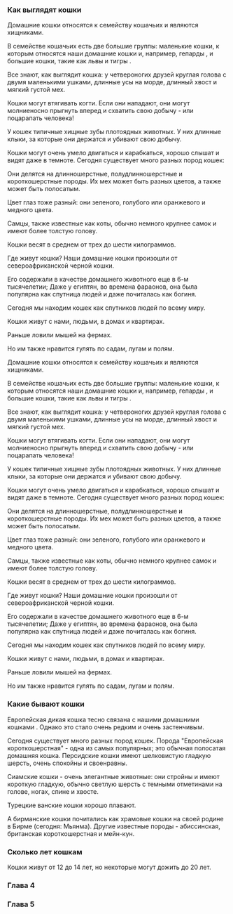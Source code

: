 ### Как выглядят кошки 

Домашние кошки относятся к семейству кошачьих и являются хищниками.

В семействе кошачьих есть две большие группы: маленькие кошки, к которым относятся наши домашние кошки и, например, гепарды , и большие кошки, такие как львы и тигры .

Все знают, как выглядит кошка: у четвероногих друзей круглая голова с двумя маленькими ушками, длинные усы на морде, длинный хвост и мягкий густой мех.

Кошки могут втягивать когти. Если они нападают, они могут молниеносно прыгнуть вперед и схватить свою добычу - или поцарапать человека!

У кошек типичные хищные зубы плотоядных животных. У них длинные клыки, за которые они держатся и убивают свою добычу.

Кошки могут очень умело двигаться и карабкаться, хорошо слышат и видят даже в темноте. Сегодня существует много разных пород кошек:

Они делятся на длинношерстные, полудлинношерстные и короткошерстные породы. Их мех может быть разных цветов, а также может быть полосатым.

Цвет глаз тоже разный: они зеленого, голубого или оранжевого и медного цвета.

Самцы, также известные как коты, обычно немного крупнее самок и имеют более толстую голову.

Кошки весят в среднем от трех до шести килограммов.

Где живут кошки?
Наши домашние кошки произошли от североафриканской черной кошки.

Его содержали в качестве домашнего животного еще в 6-м тысячелетии; Даже у египтян, во времена фараонов, она была популярна как спутница людей и даже почиталась как богиня.

Сегодня мы находим кошек как спутников людей по всему миру.

Кошки живут с нами, людьми, в домах и квартирах.

Раньше ловили мышей на фермах.

Но им также нравится гулять по садам, лугам и полям.

Домашние кошки относятся к семейству кошачьих и являются хищниками.

В семействе кошачьих есть две большие группы: маленькие кошки, к которым относятся наши домашние кошки и, например, гепарды , и большие кошки, такие как львы и тигры .

Все знают, как выглядит кошка: у четвероногих друзей круглая голова с двумя маленькими ушками, длинные усы на морде, длинный хвост и мягкий густой мех.

Кошки могут втягивать когти. Если они нападают, они могут молниеносно прыгнуть вперед и схватить свою добычу - или поцарапать человека!

У кошек типичные хищные зубы плотоядных животных. У них длинные клыки, за которые они держатся и убивают свою добычу.

Кошки могут очень умело двигаться и карабкаться, хорошо слышат и видят даже в темноте. Сегодня существует много разных пород кошек:

Они делятся на длинношерстные, полудлинношерстные и короткошерстные породы. Их мех может быть разных цветов, а также может быть полосатым.

Цвет глаз тоже разный: они зеленого, голубого или оранжевого и медного цвета.

Самцы, также известные как коты, обычно немного крупнее самок и имеют более толстую голову.

Кошки весят в среднем от трех до шести килограммов.

Где живут кошки?
Наши домашние кошки произошли от североафриканской черной кошки.

Его содержали в качестве домашнего животного еще в 6-м тысячелетии; Даже у египтян, во времена фараонов, она была популярна как спутница людей и даже почиталась как богиня.

Сегодня мы находим кошек как спутников людей по всему миру.

Кошки живут с нами, людьми, в домах и квартирах.

Раньше ловили мышей на фермах.

Но им также нравится гулять по садам, лугам и полям.

### Какие бывают кошки

Европейская дикая кошка тесно связана с нашими домашними кошками . Однако это стало очень редким и очень застенчивым.

Сегодня существует много разных пород кошек. Порода "Европейская короткошерстная" - одна из самых популярных; это обычная полосатая домашняя кошка. Персидские кошки имеют шелковистую гладкую шерсть, очень спокойны и своенравны.

Сиамские кошки - очень элегантные животные: они стройны и имеют короткую гладкую, обычно светлую шерсть с темными отметинами на голове, ногах, спине и хвосте.

Турецкие ванские кошки хорошо плавают.

А бирманские кошки почитались как храмовые кошки на своей родине в Бирме (сегодня: Мьянма). Другие известные породы - абиссинская, британская короткошерстная и мейн-кун.

### Сколько лет кошкам

Кошки живут от 12 до 14 лет, но некоторые могут дожить до 20 лет.

### Глава 4

### Глава 5